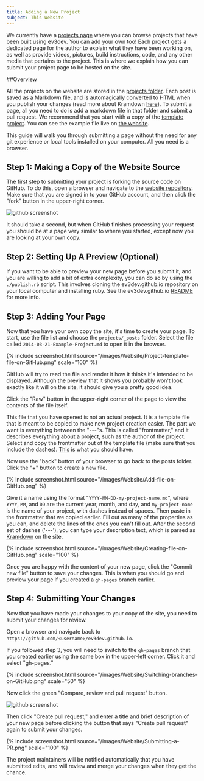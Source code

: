 ```yaml
---
title: Adding a New Project
subject: This Website
---
```


We currently have a [projects page] where you can browse projects that have
been built using ev3dev. You can add your own too!  Each project gets a
dedicated page for the author to explain what they have been working on, as
well as provide videos, pictures, build instructions, code, and any other media
that pertains to the project. This is where we explain how you can submit your
project page to be hosted on the site.

##Overview

All the projects on the website are stored in the [projects folder].
Each post is saved as a Markdown file, and is automagically converted to HTML
when you publish your changes (read more about Kramdown
[here][kramdown basics]). To submit a page,
all you need to do is add a markdown file in that folder and submit a pull
request. We recommend that you start with a copy of the [template project].
You can see the example file live on [the website][template page].

This guide will walk you through submitting a page without the need for any git
experience or local tools installed on your computer. All you need is a
browser.

## Step 1: Making a Copy of the Website Source

The first step to submitting your project is forking the source code on GitHub.
To do this, open a browser and navigate to the [website repository]. Make
sure that you are signed in to your GitHub account, and then click the "fork"
button in the upper-right corner.

<img src="https://github-images.s3.amazonaws.com/help/repository/fork_button.jpg" style="max-width: 300px;" alt="github screenshot" />

It should take a second, but when GitHub finishes processing your request you
should be at a page very similar to where you started, except now you are
looking at your own copy.

## Step 2: Setting Up A Preview (Optional)

If you want to be able to preview your new page before you submit it, and you are
willing to add a bit of extra complexity, you can do so by using the `./publish.rb`
script. This involves cloning the ev3dev.github.io repository on your local
computer and installing ruby. See the ev3dev.github.io [README] for more info.

[README]: https://github.com/ev3dev/ev3dev.github.io#readme

## Step 3: Adding Your Page

Now that you have your own copy the site, it's time to create your page. To
start, use the file list and choose the `projects/_posts` folder. Select the
file called `2014-03-21-Example-Project.md` to open it in the browser.

{% include screenshot.html source="/images/Website/Project-template-file-on-GitHub.png" scale="100" %}

GitHub will try to read the file and render it how it thinks it's intended to
be displayed. Although the preview that it shows you probably won't look
exactly like it will on the site, it should give you a pretty good idea.

Click the "Raw" button in the upper-right corner of the page to view the
contents of the file itself.

This file that you have opened is not an actual project. It is a template file
that is meant to be copied to make new project creation easier. The part we
want is everything between the "---"s. This is called "frontmatter," and it
describes everything about a project, such as the author of the project. Select
and copy the frontmatter out of the template file (make sure that you include
the dashes). [This][raw template] is what you should have.

Now use the "back" button of your browser to go back to the posts folder. Click
the "+" button to create a new file.

{% include screenshot.html source="/images/Website/Add-file-on-GitHub.png" %}

Give it a name using the format "`YYYY-MM-DD-my-project-name.md`", where
`YYYY`, `MM`, and `DD` are the current year, month, and day, and
`my-project-name` is the name of your project, with dashes instead of spaces.
Then paste in the frontmatter that we copied earlier. Fill out as many of the
properties as you can, and delete the lines of the ones you can't fill out.
After the second set of dashes ('---'), you can type your description text,
which is parsed as [Kramdown][kramdown basics] on the site.

{% include screenshot.html source="/images/Website/Creating-file-on-GitHub.png" scale="100" %}

Once you are happy with the content of your new page, click the "Commit new
file" button to save your changes. This is when you should go and preview your
page if you created a `gh-pages` branch earlier.


## Step 4: Submitting Your Changes

Now that you have made your changes to your copy of the site, you need to
submit your changes for review.

Open a browser and navigate back to
`https://github.com/<username>/ev3dev.github.io`.

If you followed step 3, you will need to switch to the `gh-pages` branch that
you created earlier using the same box in the upper-left corner. Click it and
select "gh-pages."

{% include screenshot.html source="/images/Website/Switching-branches-on-GitHub.png" scale="50" %}

Now click the green "Compare, review and pull request" button.

<img src="https://github-images.s3.amazonaws.com/help/pull_requests/pull-request-start-review-button.png" style="max-width: 300px;" alt="github screenshot" />

Then click "Create pull request," and enter a title and brief description of
your new page before clicking the button that says "Create pull request" again
to submit your changes.

{% include screenshot.html source="/images/Website/Submitting-a-PR.png" scale="100" %}

The project maintainers will be notified automatically that you have submitted
edits, and will review and merge your changes when they get the chance.

[projects page]: /projects
[mindsensor.com]: http://mindsensors.com/
[projects folder]: https://github.com/ev3dev/ev3dev.github.io/tree/master/projects/_posts
[kramdown basics]: http://kramdown.gettalong.org/quickref.html
[template project]: https://github.com/ev3dev/ev3dev.github.io/blob/master/projects/_posts/2014-03-21-Example-Project.md
[template page]: /projects/2014/03/21/Example-Project/
[raw template]: https://raw.githubusercontent.com/ev3dev/ev3dev.github.io/master/projects/_posts/2014-03-21-Example-Project.md
[website repository]: http://github.com/ev3dev/ev3dev.github.io
[the readme]: https://github.com/ev3dev/ev3dev.github.io
